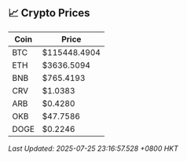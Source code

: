 ## 📈 Crypto Prices

| Coin | Price |
| ---- | ----- |
| BTC | $115448.4904 |
| ETH | $3636.5094 |
| BNB | $765.4193 |
| CRV | $1.0383 |
| ARB | $0.4280 |
| OKB | $47.7586 |
| DOGE | $0.2246 |

_Last Updated: 2025-07-25 23:16:57.528 +0800 HKT_
